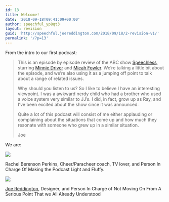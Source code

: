 ```yaml
---
id: 13
title: Welcome!
date: '2018-09-18T09:41:09+00:00'
author: speechful_yp8qt3
layout: revision
guid: 'http://speechful.joereddington.com/2018/09/18/2-revision-v1/'
permalink: '/?p=13'
---
```


From the intro to our first podcast:

> This is an episode by episode review of the ABC show [Speechless](https://www.imdb.com/title/tt5592146/?ref_=ttfc_fc_tt), starring [Minnie Driver](https://www.imdb.com/name/nm0000378/?ref_=ttfc_fc_cl_t1) and [Micah Fowler](https://www.imdb.com/name/nm5094896/?ref_=ttfc_fc_cl_t5). We’re talking a little bit about the episode, and we’re also using it as a jumping off point to talk about a range of related issues.
> 
> Why should you listen to us? So I like to believe I have an interesting viewpoint. I was a awkward nerdy child who had a brother who used a voice system very similar to JJ’s. I did, in fact, grow up as Ray, and I’ve been excited about the show since it was announced.
> 
> Quite a lot of this podcast will consist of me either applauding or complaining about the situations that come up and how much they resonate with someone who grew up in a similar situation.
> 
> Joe

We are:

![](http://speechful.joereddington.com/wp-content/uploads/2018/09/Screen-Shot-2018-09-18-at-10.35.02.png)

Rachel Berenson Perkins, Cheer/Paracheer coach, TV lover, and Person In Charge Of Making the Podcast Light and Fluffy.

![](http://speechful.joereddington.com/wp-content/uploads/2018/09/Screen-Shot-2018-09-18-at-10.37.39-267x300.png)

[Joe Reddington](http://joereddington.com), Designer, and Person In Charge of Not Moving On From A Serious Point That we All Already Understood